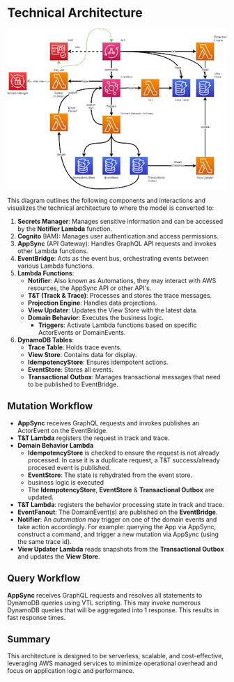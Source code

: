 # Technical Architecture

![image](../../images/deployment.png)

This diagram outlines the following components and interactions and visualizes the technical architecture to where the
model is converted to:

1. **Secrets Manager**: Manages sensitive information and can be accessed by the **Notifier Lambda** function.
2. **Cognito** (IAM): Manages user authentication and access permissions.
3. **AppSync** (API Gateway): Handles GraphQL API requests and invokes other Lambda functions.
4. **EventBridge**: Acts as the event bus, orchestrating events between various Lambda functions.
5. **Lambda Functions**:
    - **Notifier**: Also known as Automations, they may interact with AWS resources, the AppSync API or other API's.
    - **T&T (Track & Trace)**: Processes and stores the trace messages.
    - **Projection Engine**: Handles data projections.
    - **View Updater**: Updates the View Store with the latest data.
    - **Domain Behavior**: Executes the business logic.
        - **Triggers**: Activate Lambda functions based on specific ActorEvents or DomainEvents.
6. **DynamoDB Tables**:
    - **Trace Table**: Holds trace events.
    - **View Store**: Contains data for display.
    - **IdempotencyStore**: Ensures idempotent actions.
    - **EventStore**: Stores all events.
    - **Transactional Outbox**: Manages transactional messages that need to be published to EventBridge.

## Mutation Workflow

- **AppSync** receives GraphQL requests and invokes publishes an ActorEvent on the EventBridge.
- **T&T Lambda** registers the request in track and trace.
- **Domain Behavior Lambda**
    - **IdempotencyStore** is checked to ensure the request is not already processed. In case it is a duplicate request,
      a T&T success/already procesed event is published.
    - **EventStore**: The state is rehydrated from the event store.
    - business logic is executed
    - The **IdempotencyStore**, **EventStore** & **Transactional Outbox** are updated.
- **T&T Lambda**: registers the behavior processing state in track and trace.
- **EventFanout**: The DomainEvent(s) are published on the **EventBridge**.
- **Notifier**: An *automation* may trigger on one of the domain events and take action accordingly. For example: querying the
  App via AppSync, construct a command, and trigger a new mutation via AppSync (using the same trace id).
- **View Updater Lambda** reads snapshots from the **Transactional Outbox** and updates the **View Store**.

## Query Workflow

**AppSync** receives GraphQL requests and resolves all statements to DynamoDB queries using VTL scripting. This may
invoke numerous DynamoDB queries that will be aggregated into 1 response. This results in fast response times.

## Summary

This architecture is designed to be serverless, scalable, and cost-effective, leveraging AWS managed services to
minimize operational overhead and focus on application logic and performance.